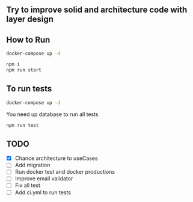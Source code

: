 ## Try to improve solid and architecture code with layer design

## How to Run

```bash
docker-compose up -d
```

```bash
npm i
npm run start
```

## To run tests

```bash
docker-compose up -d
```

You need up database to run all tests

```bash
npm run test
```

## TODO

- [x] Chance architecture to useCases
- [ ] Add migration
- [ ] Run docker test and docker productions
- [ ] Improve email validator
- [ ] Fix all test
- [ ] Add ci.yml to run tests
